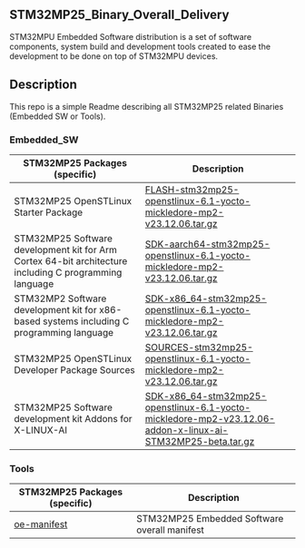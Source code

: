 ## STM32MP25_Binary_Overall_Delivery

STM32MPU Embedded Software distribution is a set of software components, system build and development tools created to ease the development to be done on top of STM32MPU devices. 
   
## Description

This repo is a simple Readme describing all STM32MP25 related Binaries (Embedded SW or Tools).

### Embedded_SW 
STM32MP25 Packages (specific) | Description
---------------------- | -----------
STM32MP25 OpenSTLinux Starter Package | [FLASH-stm32mp25-openstlinux-6.1-yocto-mickledore-mp2-v23.12.06.tar.gz](https://github.com/stm32mpu-oem/Embedded_SW_Packages/releases/download/v5.0.2/FLASH-stm32mp25-openstlinux-6.1-yocto-mickledore-mp2-v23.12.06.tar.gz)
STM32MP25 Software development kit for Arm Cortex 64-bit architecture including C programming language | [SDK-aarch64-stm32mp25-openstlinux-6.1-yocto-mickledore-mp2-v23.12.06.tar.gz](https://github.com/stm32mpu-oem/Embedded_SW_Packages/releases/download/v5.0.2/SDK-aarch64-stm32mp25-openstlinux-6.1-yocto-mickledore-mp2-v23.12.06.tar.gz)
STM32MP2 Software development kit for x86-based systems including C programming language | [SDK-x86_64-stm32mp25-openstlinux-6.1-yocto-mickledore-mp2-v23.12.06.tar.gz](https://github.com/stm32mpu-oem/Embedded_SW_Packages/releases/download/v5.0.2/SDK-x86_64-stm32mp25-openstlinux-6.1-yocto-mickledore-mp2-v23.12.06.tar.gz)
STM32MP25 OpenSTLinux Developer Package Sources | [SOURCES-stm32mp25-openstlinux-6.1-yocto-mickledore-mp2-v23.12.06.tar.gz](https://github.com/stm32mpu-oem/Embedded_SW_Packages/releases/download/v5.0.2/SOURCES-stm32mp25-openstlinux-6.1-yocto-mickledore-mp2-v23.12.06.tar.gz)
STM32MP25 Software development kit Addons for X-LINUX-AI | [SDK-x86_64-stm32mp25-openstlinux-6.1-yocto-mickledore-mp2-v23.12.06-addon-x-linux-ai-STM32MP25-beta.tar.gz](https://github.com/stm32mpu-oem/Embedded_SW_Packages/releases/download/v5.0.2/SDK-x86_64-stm32mp25-openstlinux-6.1-yocto-mickledore-mp2-v23.12.06-addon-x-linux-ai-STM32MP25-beta.tar.gz)

### Tools
STM32MP25 Packages (specific) | Description
---------------------- | -----------
[oe-manifest](https://github.com/stm32mpu-oem/oe-manifest) | STM32MP25 Embedded Software overall manifest
